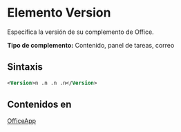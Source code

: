 # <a name="version-element"></a>Elemento Version

Especifica la versión de su complemento de Office.

**Tipo de complemento:** Contenido, panel de tareas, correo

## <a name="syntax"></a>Sintaxis

```XML
<Version>n .n .n .n</Version>
```

## <a name="contained-in"></a>Contenidos en

[OfficeApp](officeapp.md)

